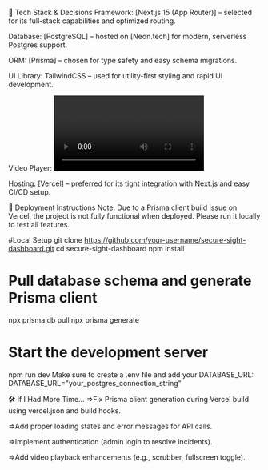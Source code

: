 🧠 Tech Stack & Decisions
  Framework: [Next.js 15 (App Router)] – selected for its full-stack capabilities and optimized routing.
  
  Database: [PostgreSQL] – hosted on [Neon.tech] for modern, serverless Postgres support.
  
  ORM: [Prisma] – chosen for type safety and easy schema migrations.
  
  UI Library: TailwindCSS – used for utility-first styling and rapid UI development.
  
  Video Player: <video> HTML5 tag – chosen for simplicity and native support.
  
  Hosting: [Vercel] – preferred for its tight integration with Next.js and easy CI/CD setup.
  

🚀 Deployment Instructions
  Note: Due to a Prisma client build issue on Vercel, the project is not fully functional when deployed. Please run it locally to test all features.

  #Local Setup
  git clone https://github.com/your-username/secure-sight-dashboard.git
  cd secure-sight-dashboard
  npm install
  
  # Pull database schema and generate Prisma client
  npx prisma db pull
  npx prisma generate
  
  # Start the development server
  npm run dev
  Make sure to create a .env file and add your DATABASE_URL: DATABASE_URL="your_postgres_connection_string"

  
🛠️ If I Had More Time…
   =>Fix Prisma client generation during Vercel build using vercel.json and build hooks.
  
   =>Add proper loading states and error messages for API calls.
  
   =>Implement authentication (admin login to resolve incidents).
  
   =>Add video playback enhancements (e.g., scrubber, fullscreen toggle).
